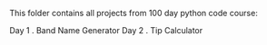 This folder contains all projects from 100 day python code course:

Day 1 . Band Name Generator 
Day 2 . Tip Calculator
 

